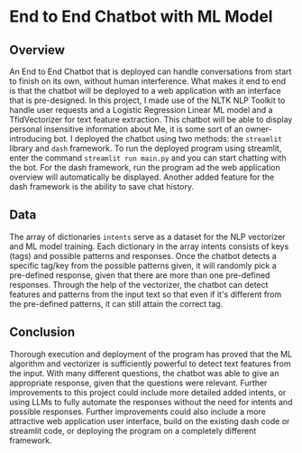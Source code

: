 # End to End Chatbot with ML Model
## Overview
An End to End Chatbot that is deployed can handle conversations from start to finish on its own, without human interference. What makes it end to end is that the chatbot will be deployed to a web application with an interface that is pre-designed. In this project, I made use of the NLTK NLP Toolkit to handle user requests and a Logistic Regression Linear ML model and a TfidVectorizer for text feature extraction. This chatbot will be able to display personal insensitive information about Me, it is some sort of an owner-introducing bot. I deployed the chatbot using two methods: the ```streamlit``` library and ```dash``` framework. To run the deployed program using streamlit, enter the command ```streamlit run main.py``` and you can start chatting with the bot. For the dash framework, run the program ad the web application overview will automatically be displayed. Another added feature for the dash framework is the ability to save chat history.
## Data
The array of dictionaries ```intents``` serve as a dataset for the NLP vectorizer and ML model training. Each dictionary in the array intents consists of keys (tags) and possible patterns and responses. Once the chatbot detects a specific tag/key from the possible patterns given, it will randomly pick a pre-defined response, given that there are more than one pre-defined responses. Through the help of the vectorizer, the chatbot can detect features and patterns from the input text so that even if it's different from the pre-defined patterns, it can still attain the correct tag.
## Conclusion
Thorough execution and deployment of the program has proved that the ML algorithm and vectorizer is sufficiently powerful to detect text features from the input. With many different questions, the chatbot was able to give an appropriate response, given that the questions were relevant. Further improvements to this project could include more detailed added intents, or using LLMs to fully automate the responses without the need for intents and possible responses. Further improvements could also include a more attractive web application user interface, build on the existing dash code or streamlit code, or deploying the program on a completely different framework.

